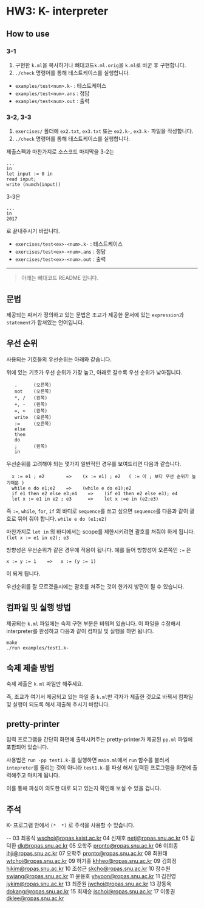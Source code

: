 # HW3: K- interpreter
## How to use
### 3-1
1. 구현한 `k.ml`을 복사하거나 뼈대코드`k.ml.orig`을 `k.ml`로 바꾼 후 구현합니다.
2. `./check` 명령어를 통해 테스트케이스를 실행합니다.

- `examples/test<num>.k-` : 테스트케이스
- `examples/test<num>.ans` : 정답
- `examples/test<num>.out` : 출력

### 3-2, 3-3
1. `exercises/` 폴더에 `ex2.txt`, `ex3.txt` 또는 `ex2.k-`, `ex3.k-` 파일을 작성합니다.
2. `./check` 명령어를 통해 테스트케이스를 실행합니다.

제출스펙과 마찬가지로 소스코드 마지막을
3-2는
```
...
in
let input := 0 in
read input;
write (numch(input))
```
3-3은
```
...
in
2017
```
로 끝내주시기 바랍니다.

- `exercises/test<ex>-<num>.k-` : 테스트케이스
- `exercises/test<ex>-<num>.ans` : 정답
- `exercises/test<ex>-<num>.out` : 출력

---

> 아래는 뼈대코드 README 입니다.

## 문법
제공되는 파서가 정의하고 있는 문법은 조교가 제공한 문서에
있는 `expression`과 `statement`가 합쳐있는 언어입니다.


## 우선 순위
사용되는 기호들의 우선순위는 아래와 같습니다.

위에 있는 기호가 우선 순위가 가장 높고,
아래로 갈수록 우선 순위가 낮아집니다.
```
   .      (오른쪽)
   not    (오른쪽)
   *, /   (왼쪽)
   +, -   (왼쪽)
   =, <   (왼쪽)
   write  (오른쪽)
   :=     (오른쪽)
   else
   then
   do
   ;      (왼쪽)
   in
```
우선순위를 고려해야 되는 몇가지 일반적인 경우를 보여드리면
다음과 같습니다.
```
  x := e1 ; e2        =>    (x := e1) ; e2   ( := 이 ; 보다 우선 순위가 높기때문 )
  while e do e1;e2    =>    (while e do e1);e2
  if e1 then e2 else e3;e4    =>    (if e1 then e2 else e3); e4
  let x := e1 in e2 ; e3      =>    let x :=e in (e2;e3)
```
즉 `:=`, `while`, `for`, `if` 의 바디로 `sequence`를 쓰고 싶으면 `sequence`를
다음과 같이 괄호로 묶어 줘야 합니다.
  `while e do (e1;e2)`

마찬가지로 `let in` 의 바디에서는 scope를 제한시키려면 괄호를 쳐줘야 하게 됩니다.
  `(let x := e1 in e2); e3`

방향성은 우선순위가 같은 경우에 적용이 됩니다.
예를 들어 방향성이 오른쪽인 `:=` 은

  `x := y := 1    =>   x := (y := 1)`

이 되게 됩니다.

우선순위를 잘 모르겠을시에는 괄호를 쳐주는 것이 한가지 방편이 될 수 있습니다.


## 컴파일 및 실행 방법
제공되는 `k.ml` 파일에는 숙제 구현 부분은 비워져 있습니다.  이 파일을 수정해서
interpreter를 완성하고 다음과 같이 컴파일 및 실행을 하면 됩니다.

```
make
./run examples/test1.k-
```

## 숙제 제출 방법
숙제 제출은 `k.ml` 파일만 해주세요.

즉, 조교가 여기서 제공되고 있는 파일 중 `k.ml`만 각자가 제출한 것으로
바꿔서 컴파일 및 실행이 되도록 해서 제출해 주시기 바랍니다.


## pretty-printer
입력 프로그램을 간단히 화면에 출력시켜주는 pretty-printer가
제공된 `pp.ml` 파일에 포함되어 있습니다.

사용법은 `run -pp test1.k-`를 실행하면 `main.ml`에서 `run` 함수를 불러서
`intepreter`를 돌리는 것이 아니라 `test1.k-`를 파싱 해서 입력된 프로그램을
화면에 출력해주고 마치게 됩니다.

이를 통해 파싱이 의도한 대로 되고 있는지 확인해 보실 수 있을 겁니다.


## 주석
K- 프로그램 안에서 `(*  *)` 로 주석을 사용할 수 있습니다.




--
03 최웅식 <wschoi@ropas.kaist.ac.kr>
04 신재호 <netj@ropas.snu.ac.kr>
05 김덕환 <dk@ropas.snu.ac.kr>
05 오학주 <pronto@ropas.snu.ac.kr>
06 이희종 <ihji@ropas.snu.ac.kr>
07 오학주 <pronto@ropas.snu.ac.kr>
08 최원태 <wtchoi@ropas.snu.ac.kr>
09 허기홍 <khheo@ropas.snu.ac.kr>
09 김희정 <hjkim@ropas.snu.ac.kr>
10 조성근 <skcho@ropas.snu.ac.kr>
10 장수원 <swjang@ropas.snu.ac.kr>
11 윤용호 <yhyoon@ropas.snu.ac.kr>
11 김진영 <jykim@ropas.snu.ac.kr>
13 최준원 <jwchoi@ropas.snu.ac.kr>
13 강동옥 <dokang@ropas.snu.ac.kr>
15 최재승 <jschoi@ropas.snu.ac.kr>
17 이동권 <dklee@ropas.snu.ac.kr>
